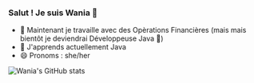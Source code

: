 ### Salut ! Je suis Wania 🐁

- 🔭 Maintenant je travaille avec des Opèrations Financières (mais mais bientôt je deviendrai Développeuse Java 🤟)
- 🌱 J'apprends actuellement Java
- 😄 Pronoms : she/her

![Wania's GitHub stats](https://github-readme-stats.vercel.app/api?username=Wania&theme=chartreuse-dark&show_icons=true)
